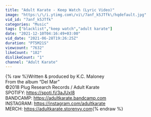 ```yaml
---
title: "Adult Karate - Keep Watch (Lyric Video)"
image: "https:\/\/i.ytimg.com\/vi\/7anf_k5JTfk\/hqdefault.jpg"
vid_id: "7anf_k5JTfk"
categories: "Music"
tags: ["blacklist","keep watch","adult karate"]
date: "2021-12-10T04:16:49+03:00"
vid_date: "2021-06-28T19:26:25Z"
duration: "PT5M21S"
viewcount: "7632"
likeCount: "182"
dislikeCount: "1"
channel: "Adult Karate"
---
```

{% raw %}Written &amp; produced by K.C. Maloney<br />From the album “Del Mar”<br />©2018 Plug Research Records / Adult Karate<br />SPOTIFY: <a rel="nofollow" target="blank" href="https://spoti.fi/3aJUxI8">https://spoti.fi/3aJUxI8</a><br />BANDCAMP: <a rel="nofollow" target="blank" href="https://adultkarate.bandcamp.com">https://adultkarate.bandcamp.com</a><br />INSTAGRAM: <a rel="nofollow" target="blank" href="https://instagram.com/adultkarate">https://instagram.com/adultkarate</a><br />MERCH: <a rel="nofollow" target="blank" href="https://adultkarate.storenvy.com">https://adultkarate.storenvy.com</a>{% endraw %}
